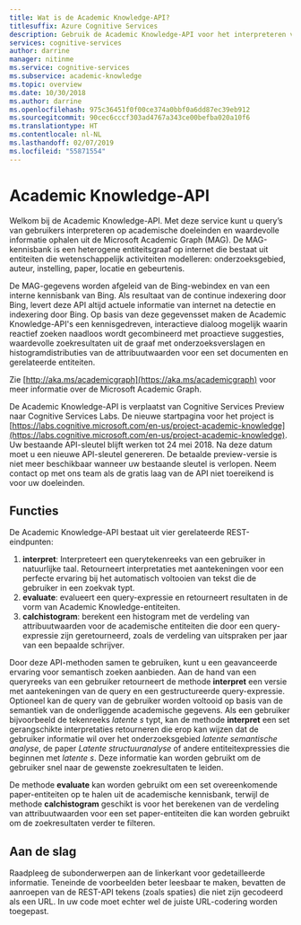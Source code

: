 ```yaml
---
title: Wat is de Academic Knowledge-API?
titlesuffix: Azure Cognitive Services
description: Gebruik de Academic Knowledge-API voor het interpreteren van query's van gebruikers en het ophalen van waardevolle informatie uit de Academic Graph.
services: cognitive-services
author: darrine
manager: nitinme
ms.service: cognitive-services
ms.subservice: academic-knowledge
ms.topic: overview
ms.date: 10/30/2018
ms.author: darrine
ms.openlocfilehash: 975c36451f0f00ce374a0bbf0a6dd87ec39eb912
ms.sourcegitcommit: 90cec6cccf303ad4767a343ce00befba020a10f6
ms.translationtype: HT
ms.contentlocale: nl-NL
ms.lasthandoff: 02/07/2019
ms.locfileid: "55871554"
---
```

# <a name="academic-knowledge-api"></a>Academic Knowledge-API

Welkom bij de Academic Knowledge-API. Met deze service kunt u query’s van gebruikers interpreteren op academische doeleinden en waardevolle informatie ophalen uit de Microsoft Academic Graph (MAG). De MAG-kennisbank is een heterogene entiteitsgraaf op internet die bestaat uit entiteiten die wetenschappelijk activiteiten modelleren: onderzoeksgebied, auteur, instelling, paper, locatie en gebeurtenis. 

De MAG-gegevens worden afgeleid van de Bing-webindex en van een interne kennisbank van Bing. Als resultaat van de continue indexering door Bing, levert deze API altijd actuele informatie van internet na detectie en indexering door Bing. Op basis van deze gegevensset maken de Academic Knowledge-API's een kennisgedreven, interactieve dialoog mogelijk waarin reactief zoeken naadloos wordt gecombineerd met proactieve suggesties, waardevolle zoekresultaten uit de graaf met onderzoeksverslagen en histogramdistributies van de attribuutwaarden voor een set documenten en gerelateerde entiteiten.

Zie [http://aka.ms/academicgraph](https://aka.ms/academicgraph) voor meer informatie over de Microsoft Academic Graph.

De Academic Knowledge-API is verplaatst van Cognitive Services Preview naar Cognitive Services Labs. De nieuwe startpagina voor het project is [https://labs.cognitive.microsoft.com/en-us/project-academic-knowledge](https://labs.cognitive.microsoft.com/en-us/project-academic-knowledge). Uw bestaande API-sleutel blijft werken tot 24 mei 2018. Na deze datum moet u een nieuwe API-sleutel genereren. De betaalde preview-versie is niet meer beschikbaar wanneer uw bestaande sleutel is verlopen. Neem contact op met ons team als de gratis laag van de API niet toereikend is voor uw doeleinden. 

## <a name="features"></a>Functies
De Academic Knowledge-API bestaat uit vier gerelateerde REST-eindpunten:  
  1. **interpret**: Interpreteert een querytekenreeks van een gebruiker in natuurlijke taal. Retourneert interpretaties met aantekeningen voor een perfecte ervaring bij het automatisch voltooien van tekst die de gebruiker in een zoekvak typt.  
  2. **evaluate**: evalueert een query-expressie en retourneert resultaten in de vorm van Academic Knowledge-entiteiten.  
  3. **calchistogram**: berekent een histogram met de verdeling van attribuutwaarden voor de academische entiteiten die door een query-expressie zijn geretourneerd, zoals de verdeling van uitspraken per jaar van een bepaalde schrijver.  
  
Door deze API-methoden samen te gebruiken, kunt u een geavanceerde ervaring voor semantisch zoeken aanbieden. Aan de hand van een queryreeks van een gebruiker retourneert de methode **interpret** een versie met aantekeningen van de query en een gestructureerde query-expressie. Optioneel kan de query van de gebruiker worden voltooid op basis van de semantiek van de onderliggende academische gegevens. Als een gebruiker bijvoorbeeld de tekenreeks *latente s* typt, kan de methode **interpret** een set gerangschikte interpretaties retourneren die erop kan wijzen dat de gebruiker informatie wil over het onderzoeksgebied  *latente semantische analyse*, de paper *Latente structuuranalyse* of andere entiteitexpressies die beginnen met *latente s*. Deze informatie kan worden gebruikt om de gebruiker snel naar de gewenste zoekresultaten te leiden.

De methode **evaluate** kan worden gebruikt om een set overeenkomende paper-entiteiten op te halen uit de academische kennisbank, terwijl de methode **calchistogram** geschikt is voor het berekenen van de verdeling van attribuutwaarden voor een set paper-entiteiten die kan worden gebruikt om de zoekresultaten verder te filteren.        

## <a name="getting-started"></a>Aan de slag 
Raadpleeg de subonderwerpen aan de linkerkant voor gedetailleerde informatie.  Teneinde de voorbeelden beter leesbaar te maken, bevatten de aanroepen van de REST-API tekens (zoals spaties) die niet zijn gecodeerd als een URL.  In uw code moet echter wel de juiste URL-codering worden toegepast.
